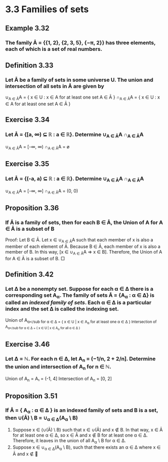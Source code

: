 # 3.3 Families of sets

## Example 3.32
### The family Ā = {{1, 2}, {2, 3, 5}, {−π, 2}} has three elements, each of which is a set of real numbers.

## Definition 3.33
### Let Ā be a family of sets in some universe U. The union and intersection of all sets in Ā are given by
∪<sub>A ∈ Ā</sub>A = { x ∈ U : x ∈ A for at least one set A ∈ Ā }
∩<sub>A ∈ Ā</sub>A = { x ∈ U : x ∈ A for at least one set A ∈ Ā }

## Exercise 3.34
### Let Ā = {[a, ∞) ⊆ ℝ : a ∈ ℝ}. Determine ∪<sub>A ∈ Ā</sub>A ∩<sub>A ∈ Ā</sub>A
∪<sub>A ∈ Ā</sub>A = [-∞, ∞)
∩<sub>A ∈ Ā</sub>A = ø

## Exercise 3.35
### Let Ā = {(-a, a) ⊆ ℝ : a ∈ ℝ}. Determine ∪<sub>A ∈ Ā</sub>A ∩<sub>A ∈ Ā</sub>A
∪<sub>A ∈ Ā</sub>A = [-∞, ∞]
∩<sub>A ∈ Ā</sub>A = (0, 0)

## Proposition 3.36
### If Ā is a family of sets, then for each B ∈ Ā, the Union of A for A ∈ Ā is a subset of B
Proof:
    Let B ∈ Ā.
    Let x ∈ ∪<sub>A ∈ Ā</sub>A such that each member of x is also a member of each element of Ā.
    Because B ∈ Ā, each member of x is also a member of B.
    In this way, [x ∈ ∪<sub>A ∈ Ā</sub>A ⇒ x ∈ B].
    Therefore, the Union of A for A ∈ Ā is a subset of B.
□



## Definition 3.42
### Let ∆ be a nonempty set. Suppose for each α ∈ ∆ there is a corresponding set A<sub>α</sub>. The family of sets Ā = {A<sub>α</sub> : α ∈ ∆} is called an _indexed family of sets_. Each α ∈ ∆ is a particular index and the set ∆ is called the indexing set.
Union of A<sub>α</sub for α ∈ Δ = { x ∈ U | x ∈ A<sub>α</sub> for at least one α ∈ Δ }
Intersection of A<sub>α</sub for α ∈ Δ = { x ∈ U | x ∈ A<sub>α</sub> for all α ∈ Δ }

## Exercise 3.46
### Let ∆ = ℕ. For each n ∈ ∆, let A<sub>n</sub> = (−1/n, 2 + 2/n]. Determine the union and intersection of A<sub>n</sub> for n ∈ ℕ.
Union of A<sub>n</sub> = A₁ = (-1, 4]
Intersection of A<sub>n</sub> = [0, 2]

## Proposition 3.51
### If Ā = { A<sub>α</sub> : α ∈ ∆ } is an indexed family of sets and B is a set, then ∪(Ā) \ B = ∪<sub>α ∈ Δ</sub>(A<sub>α</sub> \ B)
1.
    Suppose x ∈ (∪(Ā) \ B) such that x ∈ ∪(Ā) and x ∉ B.
    In that way, x ∈ Ā for at least one α ∈ Δ,  so x ∈ Ā and x ∉ B for at least one α ∈ Δ.
    Therefore, it leaves in the union of all A<sub>α</sub> \ B for α ∈ Δ.
2.
    Suppose x ∈ ∪<sub>α ∈ Δ</sub>(A<sub>α</sub> \ B), such that there exists an α ∈ Δ where x ∈ Ā and x ∉ 
